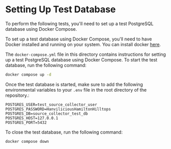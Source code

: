 

# Setting Up Test Database

To perform the following tests, you'll need to set up a test PostgreSQL database using Docker Compose.

To set up a test database using Docker Compose, you'll need to have Docker installed and running on your system. You can install docker [here](https://docs.docker.com/engine/install/).

The `docker-compose.yml` file in this directory contains instructions for setting up a test PostgreSQL database using Docker Compose. To start the test database, run the following command:
```bash
docker compose up -d
```

Once the test database is started, make sure to add the following environmental variables to your `.env` file in the root directory of the repository.:
```dotenv
POSTGRES_USER=test_source_collector_user
POSTGRES_PASSWORD=HanviliciousHamiltonHilltops
POSTGRES_DB=source_collector_test_db
POSTGRES_HOST=127.0.0.1
POSTGRES_PORT=5432
```

To close the test database, run the following command:
```bash
docker compose down
```